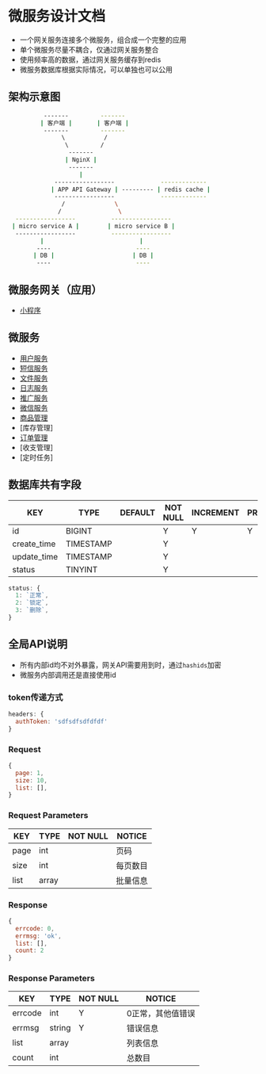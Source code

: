 # 微服务设计文档

- 一个网关服务连接多个微服务，组合成一个完整的应用
- 单个微服务尽量不耦合，仅通过网关服务整合
- 使用频率高的数据，通过网关服务缓存到redis
- 微服务数据库根据实际情况，可以单独也可以公用

## 架构示意图

```sh
          -------         -------
         | 客户端 |       | 客户端 |
          -------         -------
               \           /
                \         /
                 -------
                | NginX |
                 -------
                    |
             -----------------             -------------
            | APP API Gateway | --------- | redis cache |
             -----------------             -------------
               /              \
              /                \
  -----------------          -----------------
 | micro service A |        | micro service B |
  -----------------          -----------------
         |                           |
        ----                        ----
       | DB |                      | DB |
        ----                        ----
```

## 微服务网关（应用）

- [小程序](./app-wxapp.md)

## 微服务

- [用户服务](./service-user.md)
- [短信服务](./service-msg.md)
- [文件服务](./service-media.md)
- [日志服务](./service-log.md)
- [推广服务](./service-track.md)
- [微信服务](./service-wx.md)
- [商品管理](./service-product.md)
- [库存管理]
- [订单管理](./service-order.md)
- [收支管理]
- [定时任务]

## 数据库共有字段

| KEY         | TYPE      | DEFAULT | NOT NULL | INCREMENT | PRIMARY | FOREIGN | NOTICE |
|-------------|-----------|---------|----------|-----------|---------|---------|--------|
| id          | BIGINT    |         | Y        | Y         | Y       |         |        |
| create_time | TIMESTAMP |         | Y        |           |         |         |        |
| update_time | TIMESTAMP |         | Y        |           |         |         |        |
| status      | TINYINT   |         | Y        |           |         |         |        |

```js
status: {
  1: `正常`,
  2: `锁定`,
  3: `删除`,
}
```

## 全局API说明

- 所有内部id均不对外暴露，网关API需要用到时，通过`hashids`加密
- 微服务内部调用还是直接使用id

### token传递方式

```js
headers: {
  authToken: 'sdfsdfsdfdfdf'
}
```

### Request

```js
{
  page: 1,
  size: 10,
  list: [],
}
```

### Request Parameters

| KEY  | TYPE  | NOT NULL | NOTICE |
|------|-------|----------|--------|
| page | int   |          | 页码     |
| size | int   |          | 每页数目   |
| list | array |          | 批量信息   |

### Response

```js
{
  errcode: 0,
  errmsg: 'ok',
  list: [],
  count: 2
}
```

### Response Parameters

| KEY     | TYPE   | NOT NULL | NOTICE    |
|---------|--------|----------|-----------|
| errcode | int    | Y        | 0正常，其他值错误 |
| errmsg  | string | Y        | 错误信息      |
| list    | array  |          | 列表信息      |
| count   | int    |          | 总数目       |
